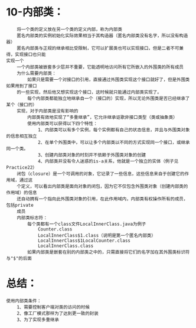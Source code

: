# 10-内部类：
		将一个类的定义放在另一个类的定义内部，称为内部类
		匿名内部类的实例初始化实际效果相当于其构造器（匿名内部类没有名字，所以没有构造器）
		匿名内部类与正规的继承相比受限制，它可以扩展类也可以实现接口，但是二者不可兼得，实现接口也只能
	实现一个
		一个内部类被嵌套多少层并不重要，它能透明地访问所有它所嵌入的外围类的所有成员
		为什么需要内部类：
			如果只是需要一个对接口的引用，直接通过外围类实现这个接口就好了，但是外围类如果用到了接口
		的一些实现，然后他又想实现这个接口，这时候就只能通过内部类实现了。
			每个内部类都能独立地继承自一个（接口的）实现，所以无论外围类是否已经继承了某个（接口的）
		实现，对于内部类是没有影响的
			内部类有效地实现了“多重继承”，它允许继承讴歌非接口类型（类或抽象类）
			使用内部类可以获得以下四个特性：
				1、内部类可以有多个实例，每个实例都有自己的状态信息，并且与外围类对象的信息相互独立
				2、在单个外围类中，可以让多个内部类以不同的方式实现同一个接口，或继承同一个类。
				3、创建内部类对象的时刻并不依赖于外围类对象的创建
				4、内部类并没有令人迷惑的is-a关系，他就是一个独立的实体（例子见Practice22）
		闭包（closure）是一个可调用的对象，它记录了一些信息，这些信息来自于创建它的作用域，通过这
		个定义，可以看出内部类是面向对象的闭包，因为它不仅包含外围类对象（创建内部类的作用域）的信息
		还自动拥有一个指向此外围类对象的引用，在此作用域内，内部类有权操作所有的成员，包括private
		成员
		内部类标志符：
			每个类都有一个class文件LocalInnerClass.java为例子
				Counter.class
				LocalInnerClass$1.class（说明是第一个匿名内部类）
				LocalInnerClass$1LocalCounter.class
				LocalInnerClass.class
			如果内部类是嵌套在别的内部类之中的，只需直接将它们的名字加在其外围类标识符与"$"的后面
# 总结：
	使用内部类条件：
		1、需要控制客户端对类的访问的时候
		2、像工厂模式那样为了达到更一致的封装
		3、为了实现多重继承

